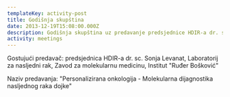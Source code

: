 ```yaml
---
templateKey: activity-post
title: Godišnja skupština
date: 2013-12-19T15:08:00.000Z
description: Godišnja skupština uz predavanje predsjednice HDIR-a dr. sc. Sonje Levanat.
activity: meetings
---
```

Gostujući predavač: predsjednica HDIR-a dr. sc. Sonja Levanat, Laboratorij za nasljedni rak, Zavod za molekularnu medicinu, Institut "Ruđer Bošković"

Naziv predavanja: "Personalizirana onkologija - Molekularna dijagnostika nasljednog raka dojke"